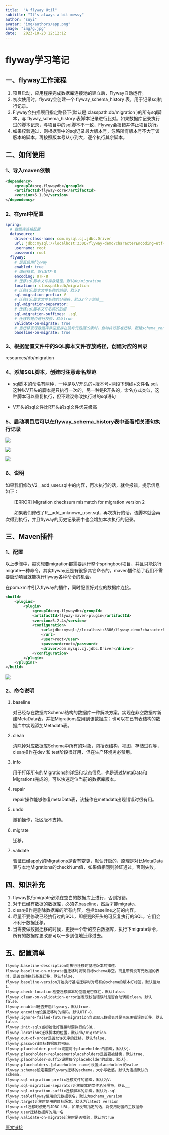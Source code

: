 ```yaml
---
title:  "A flyway Util"
subtitle: "It's always a bit messy"
author: "suyi"
avatar: "img/authors/app.png"
image: "img/g.jpg"
date:   2023-10-23 12:12:12
---
```


# flyway学习笔记

## 一、flyway工作流程

1. 项目启动，应用程序完成数据库连接池的建立后，Flyway自动运行。
2. 初次使用时，flyway会创建一个 flyway_schema_history 表，用于记录sql执行记录。
3. Flyway会扫描项目指定路径下(默认是 classpath:db/migration )的所有sql脚本，与 flyway_schema_history 表脚本记录进行比对。如果数据库记录执行过的脚本记录，与项目中的sql脚本不一致，Flyway会报错并停止项目执行。
4. 如果校验通过，则根据表中的sql记录最大版本号，忽略所有版本号不大于该版本的脚本。再按照版本号从小到大，逐个执行其余脚本。

## 二、如何使用

### 1、导入maven依赖

```xml
<dependency>
    <groupId>org.flywaydb</groupId>
    <artifactId>flyway-core</artifactId>
    <version>6.1.0</version>
</dependency>
```

### 2、在yml中配置

```yml
spring:
  # 数据库连接配置
  datasource:
    driver-class-name: com.mysql.cj.jdbc.Driver
    url: jdbc:mysql://localhost:3306/flyway-demo?characterEncoding=utf-8&useSSL=false&serverTimezone=Asia/Shanghai
    username: root
    password: root
  flyway:
    # 是否启用flyway
    enabled: true
    # 编码格式，默认UTF-8
    encoding: UTF-8
    # 迁移sql脚本文件存放路径，默认db/migration
    locations: classpath:db/migration
    # 迁移sql脚本文件名称的前缀，默认V
    sql-migration-prefix: V
    # 迁移sql脚本文件名称的分隔符，默认2个下划线__
    sql-migration-separator: __
    # 迁移sql脚本文件名称的后缀
    sql-migration-suffixes: .sql
    # 迁移时是否进行校验，默认true
    validate-on-migrate: true
    # 当迁移发现数据库非空且存在没有元数据的表时，自动执行基准迁移，新建schema_version表
    baseline-on-migrate: true
```

### 3、根据配置文件中的SQL脚本文件存放路径，创建对应的目录

resources/db/migration

### 4、添加SQL脚本，创建时注意命名规范

- sql脚本的命名有两种，一种是以V开头的+版本号+两段下划线+文件名.sql，这种以V开头的脚本是只执行一次的，另一种是R开头的，命名方式类似，这种脚本可以重复执行，但不建议修改执行过的sql语句

- V开头的sql文件比R开头的sql文件优先级高

### 5、启动项目后可以在flyway_schema_history表中查看相关语句执行记录


![](https://files.mdnice.com/user/15599/44c900d7-b71e-46d4-9ec5-1df9b44452a8.png)


![](https://files.mdnice.com/user/15599/78aec8d2-ff92-479a-bfe8-b17bb910be8e.png)


![](https://files.mdnice.com/user/15599/9d3ad5f9-0ecb-4813-b2bb-c1c2c4f04b35.png)




### 6、说明

如果我们修改V2__add_user.sql中的内容，再次执行的话，就会报错，提示信息如下：

 　　[ERROR] Migration checksum mismatch for migration version 2 

　　如果我们修改了R__add_unknown_user.sql，再次执行的话，该脚本就会再次得到执行，并且flyway的历史记录表中也会增加本次执行的记录。 

## 三、Maven插件

### 1、配置

以上步骤中，每次想要migration都需要运行整个springboot项目，并且只能执行migrate一种命令，其实flyway还是有很多其它命令的。maven插件给了我们不需要启动项目就能执行flyway各种命令的机会。

在pom.xml中引入flyway的插件，同时配置好对应的数据库连接。

```xml
<build>
    <plugins>
        <plugin>
            <groupId>org.flywaydb</groupId>
            <artifactId>flyway-maven-plugin</artifactId>
            <version>5.2.4</version>
            <configuration>
                <url>jdbc:mysql://localhost:3306/flyway-demo?characterEncoding=utf-8&amp;useSSL=false&amp;serverTimezone=Asia/Shanghai
                </url>
                <user>root</user>
                <password>root</password>
                <driver>com.mysql.cj.jdbc.Driver</driver>
            </configuration>
        </plugin>
    </plugins>
</build>
```


![](https://files.mdnice.com/user/15599/ca93cdb2-fa66-40d1-bc8c-5f2ba211fe10.png)


### 2、命令说明

1. baseline

   对已经存在数据库Schema结构的数据库一种解决方案。实现在非空数据库新建MetaData表，并把Migrations应用到该数据库；也可以在已有表结构的数据库中实现添加Metadata表。

2. clean

   清除掉对应数据库Schema中所有的对象，包括表结构，视图，存储过程等，clean操作在dev 和 test阶段很好用，但在生产环境务必禁用。

3. info

   用于打印所有的Migrations的详细和状态信息，也是通过MetaData和Migrations完成的，可以快速定位当前的数据库版本。

4. repair

   repair操作能够修复metaData表，该操作在metadata出现错误时很有用。

5. undo

   撤销操作，社区版不支持。

6. migrate

   迁移。

7. validate

   验证已经apply的Migrations是否有变更，默认开启的，原理是对比MetaData表与本地Migrations的checkNum值，如果值相同则验证通过，否则失败。



## 四、知识补充

1. flyway执行migrate必须在空白的数据库上进行，否则报错。
2. 对于已经有数据的数据库，必须先baseline，然后才能migrate。
3. clean操作是删除数据库的所有内容，包括baseline之前的内容。
4. 尽量不要修改已经执行过的SQL，即便是R开头的可反复执行的SQL，它们会不利于数据迁移。
5. 当需要做数据迁移的时候，更换一个新的空白数据库，执行下migrate命令，所有的数据库更改都可以一步到位地迁移过去。

## 五、配置清单

```properties
flyway.baseline-description对执行迁移时基准版本的描述.
flyway.baseline-on-migrate当迁移时发现目标schema非空，而且带有没有元数据的表时，是否自动执行基准迁移，默认false.
flyway.baseline-version开始执行基准迁移时对现有的schema的版本打标签，默认值为1.
flyway.check-location检查迁移脚本的位置是否存在，默认false.
flyway.clean-on-validation-error当发现校验错误时是否自动调用clean，默认false.
flyway.enabled是否开启flywary，默认true.
flyway.encoding设置迁移时的编码，默认UTF-8.
flyway.ignore-failed-future-migration当读取元数据表时是否忽略错误的迁移，默认false.
flyway.init-sqls当初始化好连接时要执行的SQL.
flyway.locations迁移脚本的位置，默认db/migration.
flyway.out-of-order是否允许无序的迁移，默认false.
flyway.password目标数据库的密码.
flyway.placeholder-prefix设置每个placeholder的前缀，默认${.
flyway.placeholder-replacementplaceholders是否要被替换，默认true.
flyway.placeholder-suffix设置每个placeholder的后缀，默认}.
flyway.placeholders.[placeholder name]设置placeholder的value
flyway.schemas设定需要flywary迁移的schema，大小写敏感，默认为连接默认的schema.
flyway.sql-migration-prefix迁移文件的前缀，默认为V.
flyway.sql-migration-separator迁移脚本的文件名分隔符，默认__
flyway.sql-migration-suffix迁移脚本的后缀，默认为.sql
flyway.tableflyway使用的元数据表名，默认为schema_version
flyway.target迁移时使用的目标版本，默认为latest version
flyway.url迁移时使用的JDBC URL，如果没有指定的话，将使用配置的主数据源
flyway.user迁移数据库的用户名
flyway.validate-on-migrate迁移时是否校验，默认为true
```


[原文链接](https://blog.csdn.net/qq_41378597/article/details/124134146)

